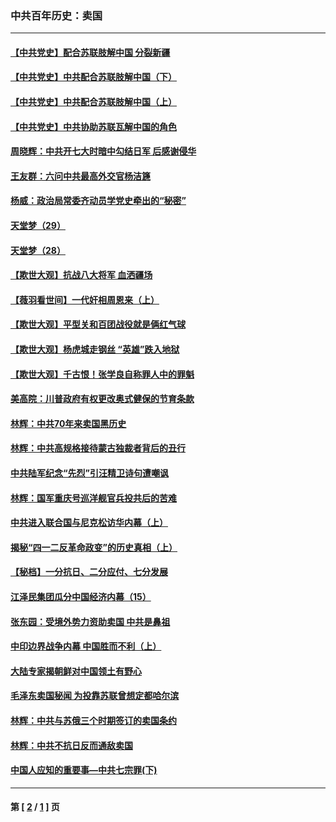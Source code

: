 ### 中共百年历史：卖国
---
#### [【中共党史】配合苏联肢解中国 分裂新疆](../../pages/nf1176117/n13040700.md?06280430) 
#### [【中共党史】中共配合苏联肢解中国（下）](../../pages/nf1176117/n13035660.md?06280430) 
#### [【中共党史】中共配合苏联肢解中国（上）](../../pages/nf1176117/n13030262.md?06280430) 
#### [【中共党史】中共协助苏联瓦解中国的角色](../../pages/nf1176117/n13018109.md?06280430) 
#### [周晓辉：中共开七大时暗中勾结日军 后感谢侵华](../../pages/nf1176117/n12921960.md?06280430) 
#### [王友群：六问中共最高外交官杨洁篪](../../pages/nf1176117/n12836495.md?06280430) 
#### [杨威：政治局常委齐动员学党史牵出的“秘密”](../../pages/nf1176117/n12764642.md?06280430) 
#### [天堂梦（29）](../../pages/nf1176117/n12408465.md?06280430) 
#### [天堂梦（28）](../../pages/nf1176117/n12408309.md?06280430) 
#### [【欺世大观】抗战八大将军 血洒疆场](../../pages/nf1176117/n12357044.md?06280430) 
#### [【薇羽看世间】一代奸相周恩来（上）](../../pages/nf1176117/n12401109.md?06280430) 
#### [【欺世大观】平型关和百团战役就是俩红气球](../../pages/nf1176117/n12359157.md?06280430) 
#### [【欺世大观】杨虎城走钢丝 “英雄”跌入地狱](../../pages/nf1176117/n12358840.md?06280430) 
#### [【欺世大观】千古恨！张学良自称罪人中的罪魁](../../pages/nf1176117/n12358629.md?06280430) 
#### [美高院：川普政府有权更改奥式健保的节育条款](../../pages/nf1176117/n12242171.md?06280430) 
#### [林辉：中共70年来卖国黑历史](../../pages/nf1176117/n11552181.md?06280430) 
#### [林辉：中共高规格接待蒙古独裁者背后的丑行](../../pages/nf1176117/n11225005.md?06280430) 
#### [中共陆军纪念“先烈”引汪精卫诗句遭嘲讽](../../pages/nf1176117/n11153345.md?06280430) 
#### [林辉：国军重庆号巡洋舰官兵投共后的苦难](../../pages/nf1176117/n10997801.md?06280430) 
#### [中共进入联合国与尼克松访华内幕（上）](../../pages/nf1176117/n10138788.md?06280430) 
#### [揭秘“四一二反革命政变”的历史真相（上）](../../pages/nf1176117/n9996650.md?06280430) 
#### [【秘档】一分抗日、二分应付、七分发展](../../pages/nf1176117/n9331484.md?06280430) 
#### [江泽民集团瓜分中国经济内幕（15）](../../pages/nf1176117/n9268584.md?06280430) 
#### [张东园：受境外势力资助卖国 中共是鼻祖](../../pages/nf1176117/n9272480.md?06280430) 
#### [中印边界战争内幕 中国胜而不利（上）](../../pages/nf1176117/n9252458.md?06280430) 
#### [大陆专家揭朝鲜对中国领土有野心](../../pages/nf1176117/n9074056.md?06280430) 
#### [毛泽东卖国秘闻 为投靠苏联曾想定都哈尔滨](../../pages/nf1176117/n9058631.md?06280430) 
#### [林辉：中共与苏俄三个时期签订的卖国条约](../../pages/nf1176117/n9036062.md?06280430) 
#### [林辉：中共不抗日反而通敌卖国](../../pages/nf1176117/n8840492.md?06280430) 
#### [中国人应知的重要事—中共七宗罪(下)](../../pages/nf1176117/n8823799.md?06280430) 

---
#### 第 [ [2](./2.md?06280430) / [1](./1.md?06280430) ] 页
